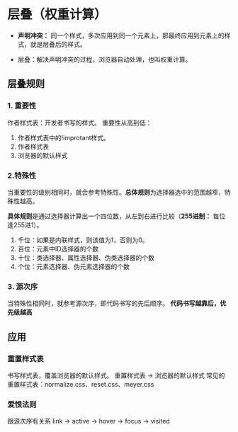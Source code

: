 # 层叠（权重计算）

- **声明冲突：** 同一个样式，多次应用到同一个元素上，那最终应用到元素上的样式，就是层叠后的样式。

- 层叠：解决声明冲突的过程，浏览器自动处理，也叫权重计算。

## 层叠规则
### 1. 重要性
作者样式表：开发者书写的样式。
重要性从高到低：
1. 作者样式表中的!improtant样式。
2. 作者样式表
3. 浏览器的默认样式

### 2.特殊性
当重要性的级别相同时，就会参考特殊性。**总体规则**为选择器选中的范围越窄，特殊性越高。

**具体规则**是通过选择器计算出一个四位数，从左到右进行比较（**255进制：** 每位逢255进1）。
1. 千位：如果是内联样式，则该值为1，否则为0。
2. 百位：元素中ID选择器的个数
3. 十位：类选择器、属性选择器、伪类选择器的个数
4. 个位：元素选择器、伪元素选择器的个数

### 3. 源次序
当特殊性相同时，就参考源次序，即代码书写的先后顺序。
**代码书写越靠后，优先级越高**

## 应用
### 重置样式表
书写样式表，覆盖浏览器的默认样式。
重置样式表 → 浏览器的默认样式
常见的重置样式表：normalize.css、reset.css、meyer.css

### 爱恨法则
跟源次序有关系
link → active → hover → focus → visited
